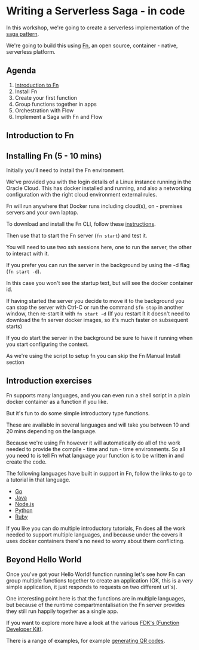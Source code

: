 # Writing a Serverless Saga - in code

In this workshop, we're going to create a serverless implementation of the [saga pattern](https://microservices.io/patterns/data/saga.html).

We're going to build this using [Fn](https://fnproject.io/), an open source, container - native, serverless platform.

## Agenda
1.  [Introduction to Fn](#introduction)
2.  Install Fn
3.  Create your first function
4.  Group functions together in apps
5.  Orchestration with Flow
6.  Implement a Saga with Fn and Flow

## <a name="introduction"/> Introduction to Fn

## Installing Fn (5 - 10 mins)
Initially you'll need to install the Fn environment.

We've provided you with the login details of a Linux instance running in the Oracle Cloud.  This has docker installed and running, and also a networking configuration with the right cloud environment external rules.

Fn will run anywhere that Docker runs including cloud(s), on - premises servers and your own laptop.

To download and install the Fn CLI, follow these [instructions](http://fnproject.io/tutorials/install).

Then use that to start the Fn server (`fn start`) and test it.

You will need to use two ssh sessions here, one to run the server, the other to interact with it.

If you prefer you can run the server in the background by using the -d flag (`fn start -d`).

In this case you won't see the startup text, but will see the docker container id.

If having started the server you decide to move it to the background you can stop the server with Ctrl-C or run the command `$fn stop` in another window, then re-start it with `fn start -d` (If you restart it it doesn't need to download the fn server docker images, so it's much faster on subsequent starts)

If you do start the server in the background be sure to have it running when you start configuring the context.

As we're using the script to setup fn you can skip the Fn Manual Install section

## Introduction exercises
Fn supports many languages, and you can even run a shell script in a plain docker container as a function if you like.

But it's fun to do some simple introductory type functions.

These are available in several languages and will take you between 10 and 20 mins depending on the language.

Because we're using Fn however it will automatically do all of the work needed to provide the compile - time and run - time environments.  So all you need to is tell Fn what language your function is to be written in and create the code.

The following languages have built in support in Fn, follow the links to go to a tutorial in that language.


- [Go](http://fnproject.io/tutorials/Introduction/)
- [Java](http://fnproject.io/tutorials/JavaFDKIntroduction/)
- [Node.js](http://fnproject.io/tutorials/node/intro/)
- [Python](http://fnproject.io/tutorials/python/intro/)
- [Ruby](http://fnproject.io/tutorials/ruby/intro/)

If you like you can do multiple introductory tutorials, Fn does all the work needed to support multiple languages, and because under the covers it uses docker containers there's no need to worry about them conflicting.


## Beyond Hello World
Once you've got your Hello World! function running let's see how Fn can group multiple functions together to create an application (OK, this is a *very* simple application, it just responds to requests on two different url's).

One interesting point here is that the functions are in multiple languages, but because of the runtime compartmentalisation the Fn server provides they still run happily together as a single app.

If you want to explore more have a look at the various [FDK's (Function Developer Kit)](https://github.com/fnproject).

There is a range of examples, for example [generating QR codes](https://github.com/fnproject/fdk-java/tree/master/examples/qr-code).